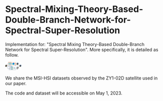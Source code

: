 # Spectral-Mixing-Theory-Based-Double-Branch-Network-for-Spectral-Super-Resolution
Implementation for: "Spectral Mixing Theory-Based Double-Branch Network for Spectral Super-Resolution". More specifically, it is detailed as follow.

<img src="./Framework.jpg" alt="Framework" style="zoom:5%;" />

We share the MSI-HSI datasets observed by the ZY1-02D satellite used in our paper.

The code and dataset will be accessible on May 1, 2023.
